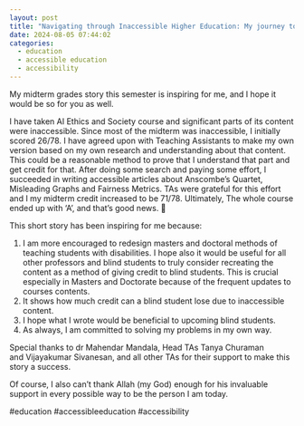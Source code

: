 ```yaml
---
layout: post
title: "Navigating through Inaccessible Higher Education: My journey to an 'A' in AI Ethics and Society course"
date: 2024-08-05 07:44:02
categories:
  - education
  - accessible education
  - accessibility
---
```


My midterm grades story this semester is inspiring for me, and I hope it would be so for you as well.


I have taken AI Ethics and Society course and significant parts of its content were inaccessible.
Since most of the midterm was inaccessible, I initially scored 26/78.
I have agreed upon with Teaching Assistants to make my own version based on my own research and understanding about that content. This could be a reasonable method to prove that I understand that part and get credit for that.
After doing some search and paying some effort, I succeeded in writing accessible articles about Anscombe’s Quartet, Misleading Graphs and Fairness Metrics.
TAs were grateful for this effort and I my midterm credit increased to be 71/78.
Ultimately, The whole course ended up with ‘A’, and that’s good news. 🎉

This short story has been inspiring for me because:

1. I am more encouraged to redesign masters and doctoral methods of teaching students with disabilities.
I hope also it would be useful for all other professors and blind students to truly consider recreating the content as a method of giving credit to blind students. This is crucial especially in Masters and Doctorate because of the frequent updates to courses contents.
2. It shows how much credit can a blind student lose due to inaccessible content.
3. I hope what I wrote would be beneficial to upcoming blind students.
4. As always, I am committed to solving my problems in my own way.

Special thanks to dr Mahendar Mandala, Head TAs Tanya Churaman and Vijayakumar Sivanesan, and all other TAs for their support to make this story a success.

Of course, I also can’t thank Allah (my God) enough for his invaluable support in every possible way to be the person I am today.

#education #accessibleeducation #accessibility
